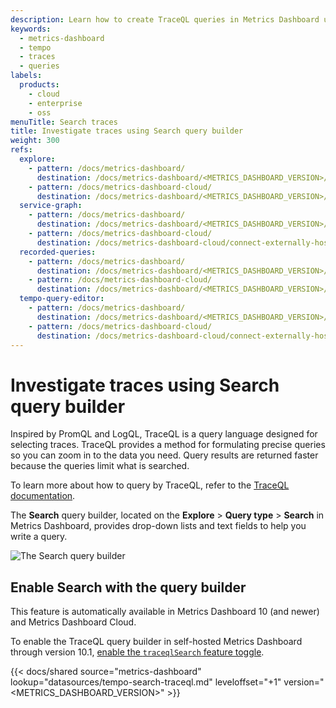 ```yaml
---
description: Learn how to create TraceQL queries in Metrics Dashboard using Explore > Search.
keywords:
  - metrics-dashboard
  - tempo
  - traces
  - queries
labels:
  products:
    - cloud
    - enterprise
    - oss
menuTitle: Search traces
title: Investigate traces using Search query builder
weight: 300
refs:
  explore:
    - pattern: /docs/metrics-dashboard/
      destination: /docs/metrics-dashboard/<METRICS_DASHBOARD_VERSION>/explore/
    - pattern: /docs/metrics-dashboard-cloud/
      destination: /docs/metrics-dashboard/<METRICS_DASHBOARD_VERSION>/explore/
  service-graph:
    - pattern: /docs/metrics-dashboard/
      destination: /docs/metrics-dashboard/<METRICS_DASHBOARD_VERSION>/datasources/tempo/service-graph/
    - pattern: /docs/metrics-dashboard-cloud/
      destination: /docs/metrics-dashboard-cloud/connect-externally-hosted/data-sources/tempo/service-graph/
  recorded-queries:
    - pattern: /docs/metrics-dashboard/
      destination: /docs/metrics-dashboard/<METRICS_DASHBOARD_VERSION>/administration/recorded-queries/
    - pattern: /docs/metrics-dashboard-cloud/
      destination: /docs/metrics-dashboard/<METRICS_DASHBOARD_VERSION>/administration/recorded-queries/
  tempo-query-editor:
    - pattern: /docs/metrics-dashboard/
      destination: /docs/metrics-dashboard/<METRICS_DASHBOARD_VERSION>/datasources/tempo/query-editor/
    - pattern: /docs/metrics-dashboard-cloud/
      destination: /docs/metrics-dashboard-cloud/connect-externally-hosted/data-sources/tempo/query-editor/
---
```


# Investigate traces using Search query builder

Inspired by PromQL and LogQL, TraceQL is a query language designed for selecting traces.
TraceQL provides a method for formulating precise queries so you can zoom in to the data you need.
Query results are returned faster because the queries limit what is searched.

To learn more about how to query by TraceQL, refer to the [TraceQL documentation](/docs/tempo/latest/traceql).

The **Search** query builder, located on the **Explore** > **Query type** > **Search** in Metrics Dashboard, provides drop-down lists and text fields to help you write a query.

![The Search query builder](/media/docs/metrics-dashboard/data-sources/tempo/query-editor/tempo-ds-query-builder-v11.png)

## Enable Search with the query builder

This feature is automatically available in Metrics Dashboard 10 (and newer) and Metrics Dashboard Cloud.

To enable the TraceQL query builder in self-hosted Metrics Dashboard through version 10.1, [enable the `traceqlSearch` feature toggle](/docs/metrics-dashboard/latest/setup-metrics-dashboard/configure-metrics-dashboard/feature-toggles/).

[//]: # 'Shared content for the Search - TraceQL query builder'

{{< docs/shared source="metrics-dashboard" lookup="datasources/tempo-search-traceql.md" leveloffset="+1" version="<METRICS_DASHBOARD_VERSION>" >}}
